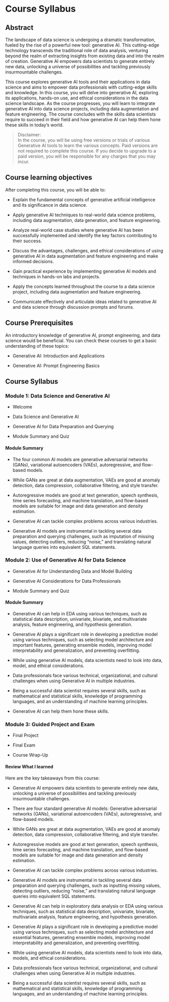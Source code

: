 # Course Syllabus
## Abstract
The landscape of data science is undergoing a dramatic transformation, fueled by the rise of a powerful new tool: generative AI. This cutting-edge technology transcends the traditional role of data analysis, venturing beyond the realm of extracting insights from existing data and into the realm of creation. Generative AI empowers data scientists to generate entirely new data, unlocking a universe of possibilities and tackling previously insurmountable challenges.

This course explores generative AI tools and their applications in data science and aims to empower data professionals with cutting-edge skills and knowledge. In this course, you will delve into generative AI, exploring its applications, hands-on use, and ethical considerations in the data science landscape. As the course progresses, you will learn to integrate generative AI into data science projects, including data augmentation and feature engineering. The course concludes with the skills data scientists require to succeed in their field and how generative AI can help them hone these skills in today’s world. 

> Disclaimer:  
    In the course, you will be using free versions or trials of various Generative AI tools to learn the various concepts. Paid versions are not required to complete this course. If you decide to upgrade to a paid version, you will be responsible for any charges that you may incur.
> 

## Course learning objectives 

After completing this course, you will be able to:

- Explain the fundamental concepts of generative artificial intelligence and its significance in data science.

- Apply generative AI techniques to real-world data science problems, including data augmentation, data generation, and feature engineering.

- Analyze real-world case studies where generative AI has been successfully implemented and identify the key factors contributing to their success.

- Discuss the advantages, challenges, and ethical considerations of using generative AI in data augmentation and feature engineering and make informed decisions.

- Gain practical experience by implementing generative AI models and techniques in hands-on labs and projects.

- Apply the concepts learned throughout the course to a data science project, including data augmentation and feature engineering.

- Communicate effectively and articulate ideas related to generative AI and data science through discussion prompts and forums.

## Course Prerequisites
An introductory knowledge of generative AI, prompt engineering, and data science would be beneficial. You can check these courses to get a basic understanding of these topics:

- Generative AI: Introduction and Applications

- Generative AI: Prompt Engineering Basics

## Course Syllabus 
### Module 1: Data Science and Generative AI 

 - Welcome

 - Data Science and Generative AI  

 - Generative AI for Data Preparation and Querying

 - Module Summary and Quiz

#### Module Summary
- The four common AI models are generative adversarial networks (GANs), variational autoencoders (VAEs), autoregressive, and flow-based models.  

- While GANs are great at data augmentation, VAEs are good at anomaly detection, data compression, collaborative filtering, and style transfer. 

- Autoregressive models are good at text generation, speech synthesis, time series forecasting, and machine translation, and flow-based models are suitable for image and data generation and density estimation.  

- Generative AI can tackle complex problems across various industries. 

- Generative AI models are instrumental in tackling several data preparation and querying challenges, such as imputation of missing values, detecting outliers, reducing “noise,” and translating natural language queries into equivalent SQL statements.

### Module 2: Use of Generative AI for Data Science

- Generative AI for Understanding Data and Model Building

- Generative AI Considerations for Data Professionals 

- Module Summary and Quiz

#### Module Summary
- Generative AI can help in EDA using various techniques, such as statistical data description, univariate, bivariate, and multivariate analysis, feature engineering, and hypothesis generation. 

- Generative AI plays a significant role in developing a predictive model using various techniques, such as selecting model architecture and important features, generating ensemble models, improving model interpretability and generalization, and preventing overfitting. 

- While using generative AI models, data scientists need to look into data, model, and ethical considerations.

- Data professionals face various technical, organizational, and cultural challenges when using Generative AI in multiple industries. 

- Being a successful data scientist requires several skills, such as mathematical and statistical skills, knowledge of programming languages, and an understanding of machine learning principles.

- Generative AI can help them hone these skills.

### Module 3: Guided Project and Exam  

- Final Project

- Final Exam

- Course Wrap-Up

#### Review What I learned
Here are the key takeaways from this course: 

- Generative AI empowers data scientists to generate entirely new data, unlocking a universe of possibilities and tackling previously insurmountable challenges.

- There are four standard generative AI models: Generative adversarial networks (GANs), variational autoencoders (VAEs), autoregressive, and flow-based models.  

- While GANs are great at data augmentation, VAEs are good at anomaly detection, data compression, collaborative filtering, and style transfer. 

- Autoregressive models are good at text generation, speech synthesis, time series forecasting, and machine translation, and flow-based models are suitable for image and data generation and density estimation.  

- Generative AI can tackle complex problems across various industries. 

- Generative AI models are instrumental in tackling several data preparation and querying challenges, such as inputting missing values, detecting outliers, reducing “noise,” and translating natural language queries into equivalent SQL statements. 

- Generative AI can help in exploratory data analysis or EDA using various techniques, such as statistical data description, univariate, bivariate, multivariate analysis, feature engineering, and hypothesis generation. 

- Generative AI plays a significant role in developing a predictive model using various techniques, such as selecting model architecture and essential features, generating ensemble models, improving model interpretability and generalization, and preventing overfitting.

- While using generative AI models, data scientists need to look into data, models, and ethical considerations.

- Data professionals face various technical, organizational, and cultural challenges when using Generative AI in multiple industries. 

- Being a successful data scientist requires several skills, such as mathematical and statistical skills, knowledge of programming languages, and an understanding of machine learning principles.